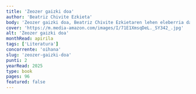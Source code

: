 ```yaml
---
title: 'Zeozer gaizki doa'
author: 'Beatriz Chivite Ezkieta'
body: 'Zeozer gaizki doa, Beatriz Chivite Ezkietaren lehen eleberria da. Haur eta gazte literaturako idazlea da, eta liburu honetan, irakurle gazteenak, 10 urtetik gorakoak, protagonista nagusiarekin identifikatuko dira. Liburua irakurri ondoren, irakurleek ikasiko dute ez dela garrantzitsua zer den ondoa edo gaiztoa, baizik eta zer den egokia edo egokia ez dena. Liburu honek irakurle gazteenak pentsarazten ditu eta haien irudimena pizten du.'
cover: 'https://m.media-amazon.com/images/I/71E1XmsqDeL._SY342_.jpg'
alt: 'Zeozer gaizki doa'
monthRead: apirila
tags: ['Literatura']
concorrente: 'oihana'
slug: 'zeozer-gaizki-doa'
punti: 2
yearRead: 2025
type: book
pages: 96
featured: false
---
```

